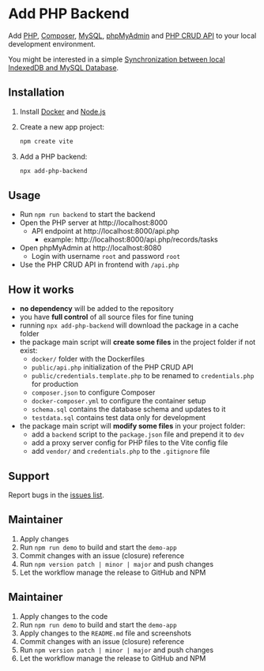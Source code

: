 # Add PHP Backend

Add [PHP](https://www.php.net/), [Composer](https://getcomposer.org/), [MySQL](https://mariadb.org/), [phpMyAdmin](https://www.phpmyadmin.net/) and [PHP CRUD API](https://github.com/mevdschee/php-crud-api) to your local development environment.

You might be interested in a simple [Synchronization between local IndexedDB and MySQL Database](https://github.com/scriptPilot/dexie-mysql-sync).

## Installation

1. Install [Docker](https://www.docker.com/) and [Node.js](https://nodejs.org/)

2. Create a new app project:

    ```bash
    npm create vite
    ```

3. Add a PHP backend:

    ```bash
    npx add-php-backend
    ```

## Usage

- Run `npm run backend` to start the backend
- Open the PHP server at http://localhost:8000
  - API endpoint at http://localhost:8000/api.php
    - example: http://localhost:8000/api.php/records/tasks
- Open phpMyAdmin at http://localhost:8080
  - Login with username `root` and password `root`
- Use the PHP CRUD API in frontend with `/api.php`

## How it works

- **no dependency** will be added to the repository
- you have **full control** of all source files for fine tuning
- running `npx add-php-backend` will download the package in a cache folder
- the package main script will **create some files** in the project folder if not exist:
  - `docker/` folder with the Dockerfiles
  - `public/api.php` initialization of the PHP CRUD API
  - `public/credentials.template.php` to be renamed to `credentials.php` for production
  - `composer.json` to configure Composer
  - `docker-composer.yml` to configure the container setup
  - `schema.sql` contains the database schema and updates to it
  - `testdata.sql` contains test data only for development
- the package main script will **modify some files** in your project folder:
  - add a `backend` script to the `package.json` file and prepend it to `dev`
  - add a proxy server config for PHP files to the Vite config file 
  - add `vendor/` and `credentials.php` to the `.gitignore` file

## Support

Report bugs in the [issues list](https://github.com/scriptPilot/add-php-backend/issues).

## Maintainer

1. Apply changes
2. Run `npm run demo` to build and start the `demo-app`
3. Commit changes with an issue (closure) reference
4. Run `npm version patch | minor | major` and push changes
5. Let the workflow manage the release to GitHub and NPM

## Maintainer

1. Apply changes to the code
2. Run `npm run demo` to build and start the `demo-app`
3. Apply changes to the `README.md` file and screenshots
4. Commit changes with an issue (closure) reference
5. Run `npm version patch | minor | major` and push changes
6. Let the workflow manage the release to GitHub and NPM
